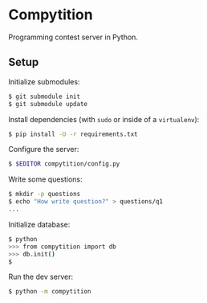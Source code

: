 # Compytition

Programming contest server in Python.

## Setup

Initialize submodules:

```bash
$ git submodule init
$ git submodule update
```

Install dependencies (with `sudo` or inside of a `virtualenv`):

```bash
$ pip install -U -r requirements.txt
```

Configure the server:

```bash
$ $EDITOR compytition/config.py
```

Write some questions:

```bash
$ mkdir -p questions
$ echo "How write question?" > questions/q1
...
```

Initialize database:

```bash
$ python
>>> from compytition import db
>>> db.init()
$
```

Run the dev server:

```bash
$ python -m compytition
```
